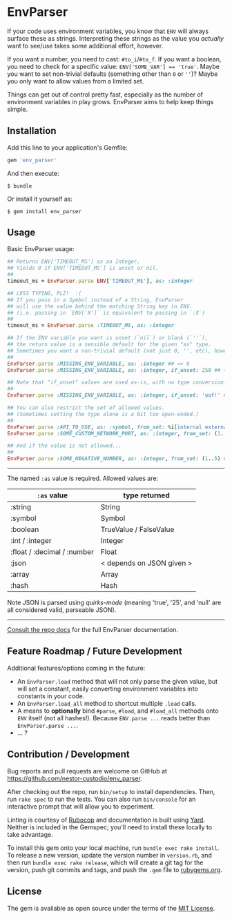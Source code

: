 # EnvParser

If your code uses environment variables, you know that `ENV` will always surface these as strings. Interpreting these strings as the value you *actually* want to see/use takes some additional effort, however.

If you want a number, you need to cast: `#to_i`/`#to_f`. If you want a boolean, you need to check for a specific value: `ENV['SOME_VAR'] == 'true'`. Maybe you want to set non-trivial defaults (something other than `0` or `''`)? Maybe you only want to allow values from a limited set.

Things can get out of control pretty fast, especially as the number of environment variables in play grows. EnvParser aims to help keep things simple.


## Installation

Add this line to your application's Gemfile:

```ruby
gem 'env_parser'
```

And then execute:

    $ bundle

Or install it yourself as:

    $ gem install env_parser


## Usage

Basic EnvParser usage:
```ruby
## Returns ENV['TIMEOUT_MS'] as an Integer.
## Yields 0 if ENV['TIMEOUT_MS'] is unset or nil.
##
timeout_ms = EnvParser.parse ENV['TIMEOUT_MS'], as: :integer

## LESS TYPING, PLZ!  :(
## If you pass in a Symbol instead of a String, EnvParser
## will use the value behind the matching String key in ENV.
## (i.e. passing in `ENV['X']` is equivalent to passing in `:X`)
##
timeout_ms = EnvParser.parse :TIMEOUT_MS, as: :integer

## If the ENV variable you want is unset (`nil`) or blank (`''`),
## the return value is a sensible default for the given "as" type.
## Sometimes you want a non-trivial default (not just 0, '', etc), however.
##
EnvParser.parse :MISSING_ENV_VARIABLE, as: :integer ## => 0
EnvParser.parse :MISSING_ENV_VARIABLE, as: :integer, if_unset: 250 ## => 250

## Note that "if_unset" values are used as-is, with no type conversion.
##
EnvParser.parse :MISSING_ENV_VARIABLE, as: :integer, if_unset: 'oof!' ## => 'oof!'

## You can also restrict the set of allowed values.
## (Sometimes setting the type alone is a bit too open-ended.)
##
EnvParser.parse :API_TO_USE, as: :symbol, from_set: %i[internal external]
EnvParser.parse :SOME_CUSTOM_NETWORK_PORT, as: :integer, from_set: (1..65535), if_unset: 80

## And if the value is not allowed...
##
EnvParser.parse :SOME_NEGATIVE_NUMBER, as: :integer, from_set: (1..5) ## => raises EnvParser::ValueNotAllowed
```

---

The named `:as` value is required. Allowed values are:

| `:as` value                 | type returned                   |
|-----------------------------|---------------------------------|
| :string                     | String                          |
| :symbol                     | Symbol                          |
| :boolean                    | TrueValue / FalseValue          |
| :int / :integer             | Integer                         |
| :float / :decimal / :number | Float                           |
| :json                       | &lt; depends on JSON given &gt; |
| :array                      | Array                           |
| :hash                       | Hash                            |

Note JSON is parsed using *quirks-mode* (meaning 'true', '25', and 'null' are all considered valid, parseable JSON).

---

[Consult the repo docs](https://github.com/nestor-custodio/env_parser/blob/master/docs/index.html) for the full EnvParser documentation.


## Feature Roadmap / Future Development

Additional features/options coming in the future:
- An `EnvParser.load` method that will not only parse the given value, but will set a constant, easily converting environment variables into constants in your code.
- An `EnvParser.load_all` method to shortcut multiple `.load` calls.
- A means to **optionally** bind `#parse`, `#load`, and `#load_all` methods onto `ENV` itself (not all hashes!). Because `ENV.parse ...` reads better than `EnvParser.parse ...`.
- ... ?


## Contribution / Development

Bug reports and pull requests are welcome on GitHub at https://github.com/nestor-custodio/env_parser.

After checking out the repo, run `bin/setup` to install dependencies. Then, run `rake spec` to run the tests. You can also run `bin/console` for an interactive prompt that will allow you to experiment.

Linting is courtesy of [Rubocop](https://github.com/bbatsov/rubocop) and documentation is built using [Yard](https://yardoc.org/). Neither is included in the Gemspec; you'll need to install these locally to take advantage.

To install this gem onto your local machine, run `bundle exec rake install`. To release a new version, update the version number in `version.rb`, and then run `bundle exec rake release`, which will create a git tag for the version, push git commits and tags, and push the `.gem` file to [rubygems.org](https://rubygems.org).


## License

The gem is available as open source under the terms of the [MIT License](https://opensource.org/licenses/MIT).

